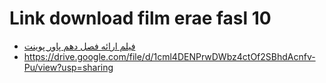 
# Link download film erae fasl 10
- [فیلم ارائه فصل دهم پاور پوینت](https://drive.google.com/file/d/1cml4DENPrwDWbz4ctOf2SBhdAcnfv-Pu/view?usp=sharing)
- https://drive.google.com/file/d/1cml4DENPrwDWbz4ctOf2SBhdAcnfv-Pu/view?usp=sharing
